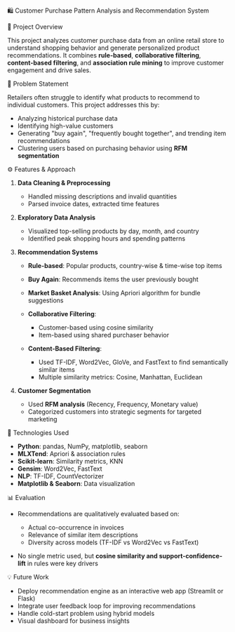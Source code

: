  🛍️ Customer Purchase Pattern Analysis and Recommendation System

 📘 Project Overview

This project analyzes customer purchase data from an online retail store to understand shopping behavior and generate personalized product recommendations. It combines **rule-based**, **collaborative filtering**, **content-based filtering**, and **association rule mining** to improve customer engagement and drive sales.


🎯 Problem Statement

Retailers often struggle to identify what products to recommend to individual customers. This project addresses this by:

* Analyzing historical purchase data
* Identifying high-value customers
* Generating "buy again", "frequently bought together", and trending item recommendations
* Clustering users based on purchasing behavior using **RFM segmentation**


⚙️ Features & Approach

1. **Data Cleaning & Preprocessing**

   * Handled missing descriptions and invalid quantities
   * Parsed invoice dates, extracted time features

2. **Exploratory Data Analysis**

   * Visualized top-selling products by day, month, and country
   * Identified peak shopping hours and spending patterns

3. **Recommendation Systems**

   * **Rule-based**: Popular products, country-wise & time-wise top items
   * **Buy Again**: Recommends items the user previously bought
   * **Market Basket Analysis**: Using Apriori algorithm for bundle suggestions
   * **Collaborative Filtering**:

     * Customer-based using cosine similarity
     * Item-based using shared purchaser behavior
   * **Content-Based Filtering**:

     * Used TF-IDF, Word2Vec, GloVe, and FastText to find semantically similar items
     * Multiple similarity metrics: Cosine, Manhattan, Euclidean

4. **Customer Segmentation**

   * Used **RFM analysis** (Recency, Frequency, Monetary value)
   * Categorized customers into strategic segments for targeted marketing



🧰 Technologies Used

* **Python**: pandas, NumPy, matplotlib, seaborn
* **MLXTend**: Apriori & association rules
* **Scikit-learn**: Similarity metrics, KNN
* **Gensim**: Word2Vec, FastText
* **NLP**: TF-IDF, CountVectorizer
* **Matplotlib & Seaborn**: Data visualization



📊 Evaluation

* Recommendations are qualitatively evaluated based on:

  * Actual co-occurrence in invoices
  * Relevance of similar item descriptions
  * Diversity across models (TF-IDF vs Word2Vec vs FastText)
* No single metric used, but **cosine similarity and support-confidence-lift** in rules were key drivers

💡 Future Work

* Deploy recommendation engine as an interactive web app (Streamlit or Flask)
* Integrate user feedback loop for improving recommendations
* Handle cold-start problem using hybrid models
* Visual dashboard for business insights



